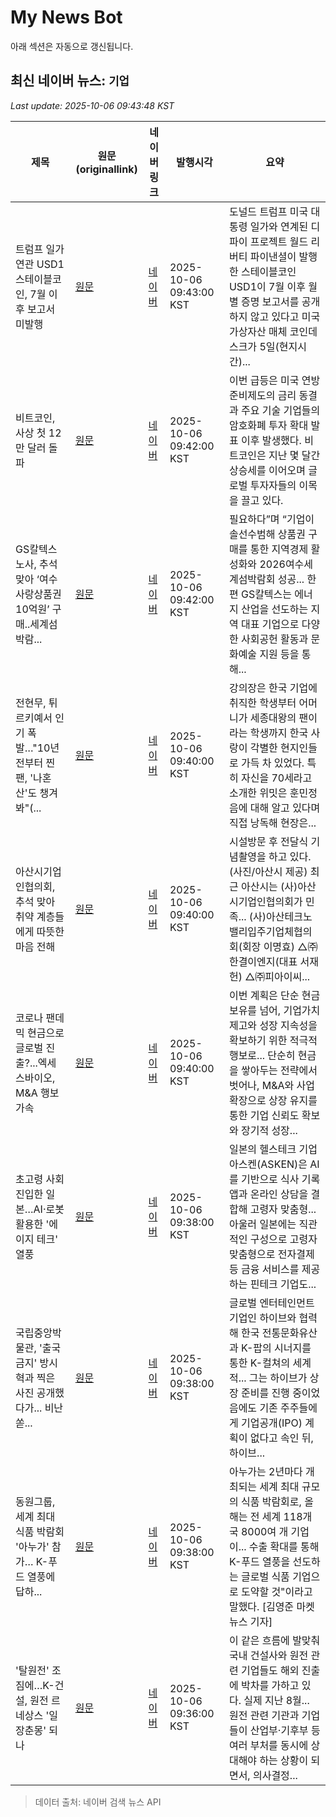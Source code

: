 # My News Bot

아래 섹션은 자동으로 갱신됩니다.

<!-- NEWS:START -->
## 최신 네이버 뉴스: `기업`
_Last update: 2025-10-06 09:43:48 KST_

| 제목 | 원문(originallink) | 네이버 링크 | 발행시각 | 요약 |
|---|---|---|---|---|
| 트럼프 일가 연관 USD1 스테이블코인, 7월 이후 보고서 미발행 | [원문](https://zdnet.co.kr/view/?no=20251006094200) | [네이버](https://n.news.naver.com/mnews/article/092/0002393114?sid=105) | 2025-10-06 09:43:00 KST | 도널드 트럼프 미국 대통령 일가와 연계된 디파이 프로젝트 월드 리버티 파이낸셜이 발행한 스테이블코인 USD1이 7월 이후 월별 증명 보고서를 공개하지 않고 있다고 미국 가상자산 매체 코인데스크가 5일(현지시간)... |
| 비트코인, 사상 첫 12만 달러 돌파 | [원문](https://www.tokenpost.kr/news/breaking/291947) | [네이버](https://www.tokenpost.kr/news/breaking/291947) | 2025-10-06 09:42:00 KST | 이번 급등은 미국 연방준비제도의 금리 동결과 주요 기술 기업들의 암호화폐 투자 확대 발표 이후 발생했다. 비트코인은 지난 몇 달간 상승세를 이어오며 글로벌 투자자들의 이목을 끌고 있다. |
| GS칼텍스 노사, 추석 맞아 ‘여수사랑상품권 10억원’ 구매..세계섬박람... | [원문](http://kpenews.com/View.aspx?No=3807980) | [네이버](http://kpenews.com/View.aspx?No=3807980) | 2025-10-06 09:42:00 KST | 필요하다”며 “기업이 솔선수범해 상품권 구매를 통한 지역경제 활성화와 2026여수세계섬박람회 성공... 한편 GS칼텍스는 에너지 산업을 선도하는 지역 대표 기업으로 다양한 사회공헌 활동과 문화예술 지원 등을 통해... |
| 전현무, 튀르키예서 인기 폭발…"10년전부터 찐팬, '나혼산'도 챙겨봐"(... | [원문](https://www.spotvnews.co.kr/news/articleView.html?idxno=774287) | [네이버](https://m.entertain.naver.com/article/477/0000572494) | 2025-10-06 09:40:00 KST | 강의장은 한국 기업에 취직한 학생부터 어머니가 세종대왕의 팬이라는 학생까지 한국 사랑이 각별한 현지인들로 가득 차 있었다. 특히 자신을 70세라고 소개한 위밋은 훈민정음에 대해 알고 있다며 직접 낭독해 현장은... |
| 아산시기업인협의회, 추석 맞아 취약 계층들에게 따뜻한 마음 전해 | [원문](https://www.gukjenews.com/news/articleView.html?idxno=3395818) | [네이버](https://www.gukjenews.com/news/articleView.html?idxno=3395818) | 2025-10-06 09:40:00 KST | 시설방문 후 전달식 기념촬영을 하고 있다.(사진/아산시 제공) 최근 아산시는 (사)아산시기업인협의회가 민족... (사)아산테크노밸리입주기업체협의회(회장 이명효) △㈜한결이엔지(대표 서재헌) △㈜피아이씨... |
| 코로나 팬데믹 현금으로 글로벌 진출?...엑세스바이오, M&A 행보 가속 | [원문](https://www.pinpointnews.co.kr/news/articleView.html?idxno=383053) | [네이버](https://www.pinpointnews.co.kr/news/articleView.html?idxno=383053) | 2025-10-06 09:40:00 KST | 이번 계획은 단순 현금 보유를 넘어, 기업가치 제고와 성장 지속성을 확보하기 위한 적극적 행보로... 단순히 현금을 쌓아두는 전략에서 벗어나, M&A와 사업 확장으로 상장 유지를 통한 기업 신뢰도 확보와 장기적 성장... |
| 초고령 사회 진입한 일본…AI·로봇 활용한 '에이지 테크' 열풍 | [원문](https://news.sbs.co.kr/news/endPage.do?news_id=N1008284241&plink=ORI&cooper=NAVER) | [네이버](https://n.news.naver.com/mnews/article/055/0001298064?sid=104) | 2025-10-06 09:38:00 KST | 일본의 헬스테크 기업 아스켄(ASKEN)은 AI를 기반으로 식사 기록 앱과 온라인 상담을 결합해 고령자 맞춤형... 아울러 일본에는 직관적인 구성으로 고령자 맞춤형으로 전자결제 등 금융 서비스를 제공하는 핀테크 기업도... |
| 국립중앙박물관, '출국금지' 방시혁과 찍은 사진 공개했다가... 비난 쏟... | [원문](https://www.insight.co.kr/news/523238) | [네이버](https://www.insight.co.kr/news/523238) | 2025-10-06 09:38:00 KST | 글로벌 엔터테인먼트 기업인 하이브와 협력해 한국 전통문화유산과 K-팝의 시너지를 통한 K-컬쳐의 세계적... 그는 하이브가 상장 준비를 진행 중이었음에도 기존 주주들에게 기업공개(IPO) 계획이 없다고 속인 뒤, 하이브... |
| 동원그룹, 세계 최대 식품 박람회 '아누가' 참가… K-푸드 열풍에 답하... | [원문](http://www.marketnews.co.kr/news/articleView.html?idxno=73057) | [네이버](http://www.marketnews.co.kr/news/articleView.html?idxno=73057) | 2025-10-06 09:38:00 KST | 아누가는 2년마다 개최되는 세계 최대 규모의 식품 박람회로, 올해는 전 세계 118개국 8000여 개 기업이... 수출 확대를 통해 K-푸드 열풍을 선도하는 글로벌 식품 기업으로 도약할 것"이라고 말했다. [김영준 마켓뉴스 기자] |
| '탈원전' 조짐에…K-건설, 원전 르네상스 '일장춘몽' 되나 | [원문](https://www.mediapen.com/news/view/1047135) | [네이버](https://www.mediapen.com/news/view/1047135) | 2025-10-06 09:36:00 KST | 이 같은 흐름에 발맞춰 국내 건설사와 원전 관련 기업들도 해외 진출에 박차를 가하고 있다. 실제 지난 8월... 원전 관련 기관과 기업들이 산업부·기후부 등 여러 부처를 동시에 상대해야 하는 상황이 되면서, 의사결정... |

> 데이터 출처: 네이버 검색 뉴스 API
<!-- NEWS:END -->
